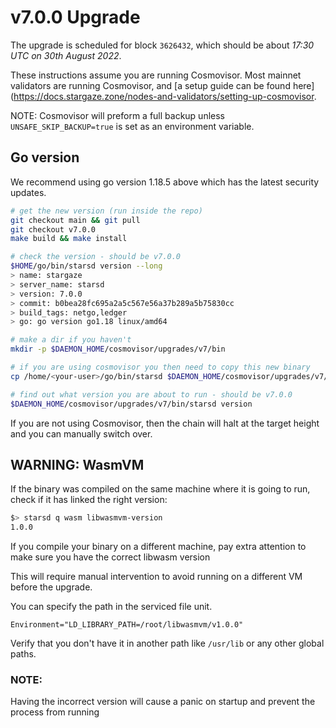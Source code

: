 # v7.0.0 Upgrade

The upgrade is scheduled for block `3626432`, which should be about _17:30 UTC on 30th August 2022_.

These instructions assume you are running Cosmovisor. Most mainnet validators are running Cosmovisor, and [a setup guide can be found here](https://docs.stargaze.zone/nodes-and-validators/setting-up-cosmovisor.

NOTE: Cosmovisor will preform a full backup unless `UNSAFE_SKIP_BACKUP=true` is set as an environment variable.

## Go version

We recommend using go version 1.18.5 above which has the latest security updates.

```bash
# get the new version (run inside the repo)
git checkout main && git pull
git checkout v7.0.0
make build && make install

# check the version - should be v7.0.0
$HOME/go/bin/starsd version --long
> name: stargaze
> server_name: starsd
> version: 7.0.0
> commit: b0bea28fc695a2a5c567e56a37b289a5b75830cc
> build_tags: netgo,ledger
> go: go version go1.18 linux/amd64

# make a dir if you haven't
mkdir -p $DAEMON_HOME/cosmovisor/upgrades/v7/bin

# if you are using cosmovisor you then need to copy this new binary
cp /home/<your-user>/go/bin/starsd $DAEMON_HOME/cosmovisor/upgrades/v7/bin

# find out what version you are about to run - should be v7.0.0
$DAEMON_HOME/cosmovisor/upgrades/v7/bin/starsd version


```

If you are not using Cosmovisor, then the chain will halt at the target height and you can manually switch over.

## WARNING: WasmVM

If the binary was compiled on the same machine where it is going to run, check if it has linked the right version:

```bash
$> starsd q wasm libwasmvm-version
1.0.0
```

If you compile your binary on a different machine, pay extra attention to make sure you have the correct libwasm version

This will require manual intervention to avoid running on a different VM before the upgrade.

You can specify the path in the serviced file unit.

```
Environment="LD_LIBRARY_PATH=/root/libwasmvm/v1.0.0"
```

Verify that you don't have it in another path like `/usr/lib` or any other global paths.

### NOTE:

Having the incorrect version will cause a panic on startup and prevent the process from running
